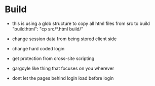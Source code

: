 # Build

- this is using a glob structure to copy all html files from src to build
  "build:html": "cp src/\*.html build/"

- change session data from being stored client side
- change hard coded login
- get protection from cross-site scripting
- gargoyle like thing that focuses on you wherever 

- dont let the pages behind login load before login